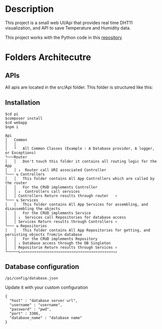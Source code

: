 # Description
This project is a small web UI/Api that provides real time DHT11 visualization, and API to save Temperature and Humidity data.

This project works with the Python code in this [repository](https://github.com/meyacine/pi-dht11.git) 
# Folders Architecutre
## APIs
All apis are located in the src/Api folder. This folder is structured like this:

## Installation
```
$cd pi
$composer install
$cd webapp
$npm i
```

```
Api
│   Common
│   │
│   └   All Common Classes (Example : A Database provider, A logger, or Exceptions)    
└───Router
│   │   Don't touch this folder it contains all routing logic for the App
│   │ ↓  Router call URI associated Controller 
└─── ⇅ Controllers
│   │   This folder contains All App Controllers which are called by the router
│   │   For the CRUD implements Controller
│   │ ↓  Controllers call services
│   │ Controllers Return results through router   ↑  
└─── ⇅ Services
│   │   This folder contains All App Services for assembling, and disassembling the objects
│   │   For the CRUD implements Service
│   │ ↓  Services call Repositories for database access
│   │ Services Return results through Controllers ↑
└─── ⇅ Repositories
│   │   This folder contains All App Repositories for getting, and persisting objects from/in database
│   │   For the CRUD implements Repository
│   │ ↓ Database access through the DB Singleton
│   │ Repositorie Return results through Services ↑
└─────↳→→→→→→→→→→→→→→→→→→→→→→→→→→→→→→→→→→→→→→→→→→→⤴
```
## Database configuration
```
/pi/config/database.json
```
Update it with your custom configuration
```
{
  "host" : "database server url",
  "username" : "username",
  "password" : "pwd",
  "port" : 3306,
  "database_name" : "database name"
}
```